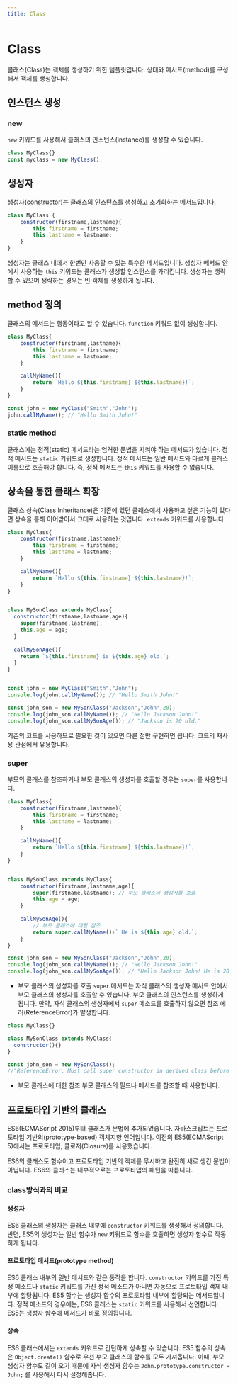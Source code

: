 ```yaml
---
title: Class
---
```


# Class

클래스(Class)는 객체를 생성하기 위한 템플릿입니다. 상태와 메서드(method)를 구성해서 객체를 생성합니다.

## 인스턴스 생성

### new

`new` 키워드를 사용해서 클래스의 인스턴스(instance)를 생성할 수 있습니다.

```js
class MyClass{}
const myclass = new MyClass();
```

## 생성자

생성자(constructor)는 클래스의 인스턴스를 생성하고 초기화하는 메서드입니다.

```js
class MyClass {
    constructor(firstname,lastname){
        this.firstname = firstname;
        this.lastname = lastname;
    }
}
```

생성자는 클래스 내에서 한번만 사용할 수 있는 특수한 메서드입니다. 생성자 메서드 안에서 사용하는 `this` 키워드는 클래스가 생성할 인스턴스를 가리킵니다. 생성자는 생략할 수 있으며 생략하는 경우는 빈 객체를 생성하게 됩니다.

## method 정의

클래스의 메서드는 행동이라고 할 수 있습니다. `function` 키워드 없이 생성합니다.

```js
class MyClass{
    constructor(firstname,lastname){
        this.firstname = firstname;
        this.lastname = lastname;
    }

    callMyName(){
        return `Hello ${this.firstname} ${this.lastname}!`;
    }
}

const john = new MyClass("Smith","John");
john.callMyName(); // "Hello Smith John!"
```

### static method

클래스에는 정적(static) 메서드라는 엄격한 문법을 지켜야 하는 메서드가 있습니다. 정적 메서드는 `static` 키워드로 생성합니다. 정적 메서드는 일반 메서드와 다르게 클래스 이름으로 호출해야 합니다. 즉, 정적 메서드는 `this` 키워드를 사용할 수 없습니다.

## 상속을 통한 클래스 확장

클래스 상속(Class Inheritance)은 기존에 있던 클래스에서 사용하고 싶은 기능이 있다면 상속을 통해 이어받아서 그대로 사용하는 것입니다. `extends` 키워드를 사용합니다.

```js
class MyClass{
    constructor(firstname,lastname){
        this.firstname = firstname;
        this.lastname = lastname;
    }

    callMyName(){
        return `Hello ${this.firstname} ${this.lastname}!`;
    }
}


class MySonClass extends MyClass{
  constructor(firstname,lastname,age){
    super(firstname,lastname);
    this.age = age;
  }
  
  callMySonAge(){
    return `${this.firstname} is ${this.age} old.`;
  }
}


const john = new MyClass("Smith","John");
console.log(john.callMyName()); // "Hello Smith John!"

const john_son = new MySonClass("Jackson","John",20);
console.log(john_son.callMyName()); // "Hello Jackson John!"
console.log(john_son.callMySonAge()); // "Jackson is 20 old."
```

기존의 코드를 사용하므로 필요한 것이 있으면 다른 점만 구현하면 됩니다. 코드의 재사용 관점에서 유용합니다.

### super

부모의 클래스를 참조하거나 부모 클래스의 생성자를 호출할 경우는 `super`를 사용합니다.

```js
class MyClass{
    constructor(firstname,lastname){
        this.firstname = firstname;
        this.lastname = lastname;
    }

    callMyName(){
        return `Hello ${this.firstname} ${this.lastname}!`;
    }
}


class MySonClass extends MyClass{
    constructor(firstname,lastname,age){
        super(firstname,lastname); // 부모 클래스의 생성자를 호출
        this.age = age;
    }
  
    callMySonAge(){
        // 부모 클래스에 대한 참조
        return super.callMyName()+` He is ${this.age} old.`;
    }
}

const john_son = new MySonClass("Jackson","John",20);
console.log(john_son.callMyName()); // "Hello Jackson John!"
console.log(john_son.callMySonAge()); // "Hello Jackson John! He is 20 old."
```

- 부모 클래스의 생성자를 호출
`super` 메서드는 자식 클래스의 생성자 메서드 안에서 부모 클래스의 생성자를 호출할 수 있습니다. 부모 클래스의 인스턴스를 생성하게 됩니다. 만약, 자식 클래스의 생성자에서 `super` 메소드를 호출하지 않으면 참조 에러(ReferenceError)가 발생합니다.

```js
class MyClass{}

class MySonClass extends MyClass{
  constructor(){}
}

const john_son = new MySonClass();
//"ReferenceError: Must call super constructor in derived class before accessing 'this' or returning from derived constructor
```

- 부모 클래스에 대한 참조
부모 클래스의 필드나 메서드를 참조할 때 사용합니다.

## 프로토타입 기반의 클래스
ES6(ECMAScript 2015)부터 클래스가 문법에 추가되었습니다. 자바스크립트는 프로토타입 기반의(prototype-based) 객체지향 언어입니다. 이전의 ES5(ECMAScript 5)에서는 프로토타입, 클로저(Closure)를 사용했습니다.

ES6의 클래스도 함수이고 프로토타입 기반의 객체를 무시하고 완전히 새로 생긴 문법이 아닙니다. ES6의 클래스는 내부적으로는 프로토타입의 패턴을 따릅니다.

### class방식과의 비교

#### 생성자
ES6 클래스의 생성자는 클래스 내부에 `constructor` 키워드를 생성해서 정의합니다. 반면, ES5의 생성자는 일반 함수가 `new` 키워드로 함수를 호출하면 생성자 함수로 작동하게 됩니다.

#### 프로토타입 메서드(prototype method)
ES6 클래스 내부의 일반 메서드와 같은 동작을 합니다. `constructor` 키워드를 가진 특정 메소드나 `static` 키워드를 가진 정적 메소드가 아니면 자동으로 프로토타입 객체 내부에 할당됩니다. ES5 함수는 생성자 함수의 프로토타입 내부에 할당되는 메서드입니다.
정적 메소드의 경우에는, ES6 클래스는 `static` 키워드를 사용해서 선언합니다. ES5는 생성자 함수에 메서드가 바로 정의됩니다.

#### 상속
ES6 클래스에서는 `extends` 키워드로 간단하게 상속할 수 있습니다. ES5 함수의 상속은 `Object.create()` 함수로 우선 부모 클래스의 함수를 모두 가져옵니다. 이때, 부모 생성자 함수도 같이 오기 때문에 자식 생성자 함수는 `John.prototype.constructor = John;` 를 사용해서 다시 설정해줍니다.